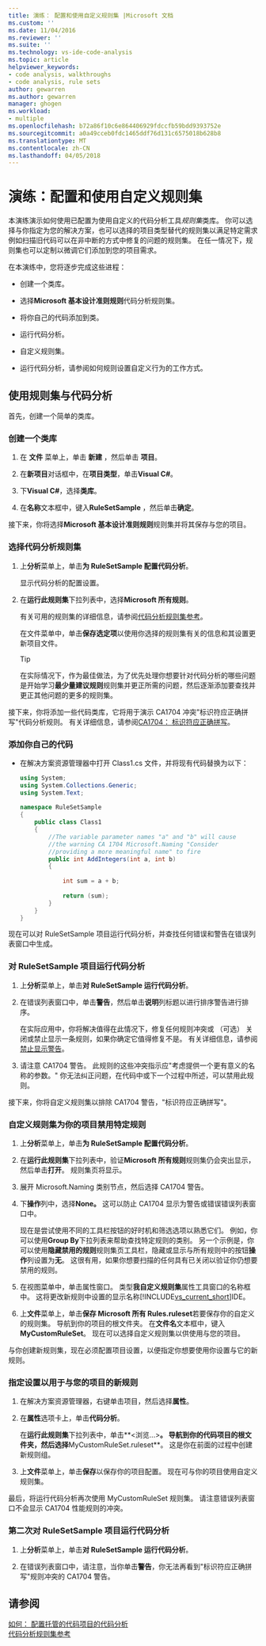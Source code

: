 ```yaml
---
title: 演练： 配置和使用自定义规则集 |Microsoft 文档
ms.custom: ''
ms.date: 11/04/2016
ms.reviewer: ''
ms.suite: ''
ms.technology: vs-ide-code-analysis
ms.topic: article
helpviewer_keywords:
- code analysis, walkthroughs
- code analysis, rule sets
author: gewarren
ms.author: gewarren
manager: ghogen
ms.workload:
- multiple
ms.openlocfilehash: b72a86f10c6e864406929fdccfb59bdd9393752e
ms.sourcegitcommit: a0a49cceb0fdc1465ddf76d131c6575018b628b8
ms.translationtype: MT
ms.contentlocale: zh-CN
ms.lasthandoff: 04/05/2018
---
```

# <a name="walkthrough-configuring-and-using-a-custom-rule-set"></a>演练：配置和使用自定义规则集

本演练演示如何使用已配置为使用自定义的代码分析工具*规则集*类库。 你可以选择与你指定为您的解决方案，也可以选择的项目类型替代的规则集以满足特定需求例如扫描旧代码可以在非中断的方式中修复的问题的规则集。 在任一情况下，规则集也可以定制以微调它们添加到您的项目需求。  
  
在本演练中，您将逐步完成这些进程：  
  
-   创建一个类库。  
  
-   选择**Microsoft 基本设计准则规则**代码分析规则集。  
  
-   将你自己的代码添加到类。  
  
-   运行代码分析。  
  
-   自定义规则集。  
  
-   运行代码分析，请参阅如何规则设置自定义行为的工作方式。  
  
## <a name="using-rule-sets-with-code-analysis"></a>使用规则集与代码分析

首先，创建一个简单的类库。  
  
### <a name="create-a-class-library"></a>创建一个类库  
  
1.  在 **文件** 菜单上，单击 **新建** ，然后单击 **项目**。  
  
2.  在**新项目**对话框中，在**项目类型**，单击**Visual C#**。  
  
3.  下**Visual C#**，选择**类库**。  
  
4.  在**名称**文本框中，键入**RuleSetSample** ，然后单击**确定**。  
  
 接下来，你将选择**Microsoft 基本设计准则规则**规则集并将其保存与您的项目。  
  
### <a name="select-a-code-analysis-rule-set"></a>选择代码分析规则集  
  
1.  上**分析**菜单上，单击**为 RuleSetSample 配置代码分析**。  
  
     显示代码分析的配置设置。  
  
2.  在**运行此规则集**下拉列表中，选择**Microsoft 所有规则**。  
  
     有关可用的规则集的详细信息，请参阅[代码分析规则集参考](../code-quality/code-analysis-rule-set-reference.md)。  
  
     在文件菜单中，单击**保存选定项**以使用你选择的规则集有关的信息和其设置更新项目文件。  
  
    > [!TIP]
    >  在实际情况下，作为最佳做法，为了优先处理你想要针对代码分析的哪些问题是开始学习**最少量建议规则**规则集并更正所需的问题，然后逐渐添加要查找并更正其他问题的更多的规则集。  
  
 接下来，你将添加一些代码类库，它将用于演示 CA1704 冲突"标识符应正确拼写"代码分析规则。 有关详细信息，请参阅[CA1704： 标识符应正确拼写](../code-quality/ca1704-identifiers-should-be-spelled-correctly.md)。  
  
### <a name="add-your-own-code"></a>添加你自己的代码  
  
-   在解决方案资源管理器中打开 Class1.cs 文件，并将现有代码替换为以下：  
  
    ```csharp
    using System;  
    using System.Collections.Generic;  
    using System.Text;  
  
    namespace RuleSetSample  
    {  
        public class Class1  
        {  
            //The variable parameter names "a" and "b" will cause  
            //the warning CA 1704 Microsoft.Naming "Consider   
            //providing a more meaningful name" to fire  
            public int AddIntegers(int a, int b)  
            {  
  
                int sum = a + b;  
  
                return (sum);  
            }  
        }  
    }
    ```
  
现在可以对 RuleSetSample 项目运行代码分析，并查找任何错误和警告在错误列表窗口中生成。  
  
### <a name="run-code-analysis-on-the-rulesetsample-project"></a>对 RuleSetSample 项目运行代码分析  
  
1.  上**分析**菜单上，单击**对 RuleSetSample 运行代码分析**。  
  
2.  在错误列表窗口中，单击**警告**，然后单击**说明**列标题以进行排序警告进行排序。  
  
     在实际应用中，你将解决值得在此情况下，修复任何规则冲突或 （可选） 关闭或禁止显示一条规则，如果你确定它值得修复不是。 有关详细信息，请参阅[禁止显示警告](../code-quality/in-source-suppression-overview.md)。
  
3.  请注意 CA1704 警告。 此规则的这些冲突指示应"考虑提供一个更有意义的名称的参数。" 你无法纠正问题，在代码中或下一个过程中所述，可以禁用此规则。  
  
 接下来，你将自定义规则集以排除 CA1704 警告，"标识符应正确拼写"。  
  
### <a name="customize-the-rule-set-for-your-project-to-disable-a-specific-rule"></a>自定义规则集为你的项目禁用特定规则  
  
1.  上**分析**菜单上，单击**为 RuleSetSample 配置代码分析**。  
  
2.  在**运行此规则集**下拉列表中，验证**Microsoft 所有规则**规则集仍会突出显示，然后单击**打开**。 规则集页将显示。  
  
3.  展开 Microsoft.Naming 类别节点，然后选择 CA1704 警告。  
  
4.  下**操作**列中，选择**None。** 这可以防止 CA1704 显示为警告或错误错误列表窗口中。  
  
     现在是尝试使用不同的工具栏按钮的好时机和筛选选项以熟悉它们。 例如，你可以使用**Group By**下拉列表来帮助查找特定规则的类别。 另一个示例是，你可以使用**隐藏禁用的规则**规则集页工具栏，隐藏或显示与所有规则中的按钮**操作**列设置为**无**。 这很有用，如果你想要扫描的任何具有已关闭以验证你仍想要禁用的规则。  
  
5.  在视图菜单中，单击属性窗口。 类型**我自定义规则集**属性工具窗口的名称框中。 这将更改新规则中设置的显示名称[!INCLUDE[vs_current_short](../code-quality/includes/vs_current_short_md.md)]IDE。  
  
6.  上**文件**菜单上，单击**保存 Microsoft 所有 Rules.ruleset**若要保存你的自定义的规则集。 导航到你的项目的根文件夹。 在**文件名**文本框中，键入**MyCustomRuleSet**。 现在可以选择自定义规则集以供使用与您的项目。  
  
与你创建新规则集，现在必须配置项目设置，以便指定你想要使用你设置与它的新规则。  
  
### <a name="specify-the-new-rule-set-for-use-with-your-project"></a>指定设置以用于与您的项目的新规则  
  
1.  在解决方案资源管理器，右键单击项目，然后选择**属性**。  
  
2.  在**属性**选项卡上，单击**代码分析**。  
  
     在**运行此规则集**下拉列表中，单击**\<浏览...>**。 导航到你的代码项目的根文件夹，然后选择**MyCustomRuleSet.ruleset**。 这是你在前面的过程中创建新规则组。  
  
3.  上**文件**菜单上，单击**保存**以保存你的项目配置。 现在可与你的项目使用自定义规则集。  
  
 最后，将运行代码分析再次使用 MyCustomRuleSet 规则集。 请注意错误列表窗口不会显示 CA1704 性能规则的冲突。  
  
### <a name="run-code-analysis-on-the-rulesetsample-project-for-the-second-time"></a>第二次对 RuleSetSample 项目运行代码分析  
  
1.  上**分析**菜单上，单击**对 RuleSetSample 运行代码分析**。  
  
2.  在错误列表窗口中，请注意，当你单击**警告**，你无法再看到"标识符应正确拼写"规则冲突的 CA1704 警告。  
  
## <a name="see-also"></a>请参阅

[如何： 配置托管的代码项目的代码分析](../code-quality/how-to-configure-code-analysis-for-a-managed-code-project.md)   
[代码分析规则集参考](../code-quality/code-analysis-rule-set-reference.md)